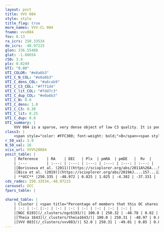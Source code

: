 ```yaml
---
layout: post
title: VVV 084
style: style
title_flag: true
more_names: VVV-CL 084
fname: vvv084
fov: 0.13
ra_icrs: 250.33534
de_icrs: -48.97215
glon: 336.55488
glat: -1.68654
r50: 3.9
plx: 0.8249
UTI: "0.00"
UTI_COLOR: "#e0a6b3"
UTI_C_N_COL: "#e0a6b3"
UTI_C_dens_COL: "#a6cab9"
UTI_C_C3_COL: "#fff1d4"
UTI_C_lit_COL: "#fdd7c3"
UTI_C_dup_COL: "#e0a6b3"
UTI_C_N: 0.0
UTI_C_dens: 1.0
UTI_C_C3: 0.38
UTI_C_lit: 0.25
UTI_C_dup: 0.0
UTI_summary: |
    VVV 084 is a sparse, very dense object of low C3 quality. It is poorly studied in the literature, with no articles listed in the last 6 years.<br><br><span style="color: #99180f; font-weight: bold;">Warning: </span>This is very likely a duplicate object, which shares a large percentage of members with at least one previously reported entry, and a significant percentage with at least one entry reported in the same catalogue.<br><br><span style="color: #99180f; font-weight: bold;">Warning: </span>contains less than 25 stars with <i>P>0.5</i> estimated.
class3: |
    <span style="color: #FFC300; font-weight: bold;">B</span><span style="color: red; font-weight: bold;">C</span>
r_50_val: 3.9
N_50_val: 16
scix_url: VVV%20084
posit_table: |
    | Reference    | RA    | DEC   | Plx  | pmRA  | pmDE   |  Rv  |
    | :---         | :---: | :---: | :---: | :---: | :---: | :---: |
    |[Borissova et al. (2011)](https://scixplorer.org/abs/2011A%26A...532A.131B) | 250.35 | -48.943 | -- | -- | -- | -- |
    |[Bica et al. (2019)](https://scixplorer.org/abs/2019AJ....157...12B) | 250.346 | -48.945 | -- | -- | -- | -- |
    | **UCC** |250.335 | -48.972 | 0.825 | 1.025 | -4.382 | -37.331 | 
cds_radec: 250.33534,-48.97215
carousel: UCC
fpars_table: |
    
shared_table: |
    | Cluster | <span title="Percentage of members that this OC shares with the ones listed">%</span>   | RA   | DEC   | Plx   | pmRA  | pmDE  | Rv | UTI |
    | :-: | :-: |:-: | :-: | :-: | :-: | :-: | :-: | :-: |
    |[NGC 6193](/_clusters/ngc6193/)| 100.0 | 250.32 | -48.78 | 0.82 | 1.28 | -4.06 | -27.74 |0.95 |
    |[Theia 1643](/_clusters/theia1643/)| 100.0 | 250.31 | -48.97 | 0.84 | 0.8 | -4.53 | -28.04 |0.25 |
    |[VVV 083](/_clusters/vvv083/)| 52.0 | 250.31 | -49.01 | 0.85 | 0.84 | -4.37 | -27.3 |0.02 |
---
```

